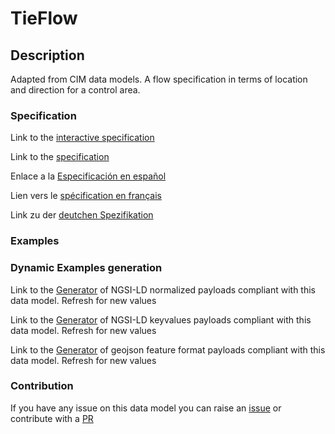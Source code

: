 # TieFlow

## Description 

Adapted from CIM data models. A flow specification in terms of location and direction for a control area.
### Specification

Link to the [interactive specification](https://swagger.lab.fiware.org/?url=https://github.com/smart-data-models/dataModel.EnergyCIM/blob/master/TieFlow/swagger.yaml)

Link to the [specification](https://github.com/smart-data-models/dataModel.EnergyCIM/blob/master/TieFlow/doc/spec.md)

Enlace a la [Especificación en español](https://github.com/smart-data-models/dataModel.EnergyCIM/blob/master/TieFlow/doc/spec_ES.md)

Lien vers le [spécification en français](https://github.com/smart-data-models/dataModel.EnergyCIM/blob/master/TieFlow/doc/spec_FR.md)

Link zu der [deutchen Spezifikation](https://github.com/smart-data-models/dataModel.EnergyCIM/blob/master/TieFlow/doc/spec_DE.md)
### Examples
### Dynamic Examples generation

Link to the [Generator](https://smartdatamodels.org/extra/ngsi-ld_generator_v0.92.php?schemaUrl=https://raw.githubusercontent.com/smart-data-models/dataModel.EnergyCIM/master/TieFlow/schema.json&email=info@smartdatamodels.org) of NGSI-LD normalized payloads compliant with this data model. Refresh for new values

Link to the [Generator](https://smartdatamodels.org/extra/ngsi-ld_generator_keyvalues_v0.92.php?schemaUrl=https://raw.githubusercontent.com/smart-data-models/dataModel.EnergyCIM/master/TieFlow/schema.json&email=info@smartdatamodels.org) of NGSI-LD keyvalues payloads compliant with this data model. Refresh for new values

Link to the [Generator](https://smartdatamodels.org/extra/geojson_features_generator_v1.0.php?schemaUrl=https://raw.githubusercontent.com/smart-data-models/dataModel.EnergyCIM/master/TieFlow/schema.json&email=info@smartdatamodels.org) of geojson feature format payloads compliant with this data model. Refresh for new values
### Contribution

 If you have any issue on this data model you can raise an [issue](https://github.com/smart-data-models/dataModel.EnergyCIM/issues)  or contribute with a [PR](https://github.com/smart-data-models/dataModel.EnergyCIM/pulls)
